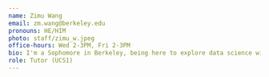 ```yaml
---
name: Zimu Wang
email: zm.wang@berkeley.edu
pronouns: HE/HIM
photo: staff/zimu_w.jpeg
office-hours: Wed 2-3PM, Fri 2-3PM
bio: I'm a Sophomore in Berkeley, being here to explore data science with more Golden Bears.
role: Tutor (UCS1)
---
```

